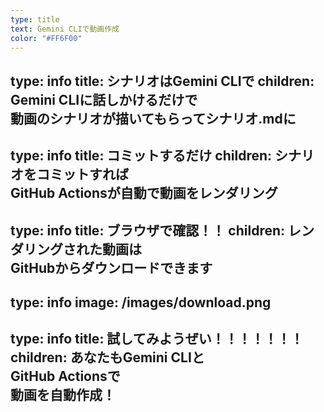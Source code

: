```yaml
---
type: title
text: Gemini CLIで動画作成
color: "#FF6F00"
---
```

type: info
title: シナリオはGemini CLIで
children: Gemini CLIに話しかけるだけで<br />動画のシナリオが描いてもらってシナリオ.mdに
---
type: info
title: コミットするだけ
children: シナリオをコミットすれば<br />GitHub Actionsが自動で動画をレンダリング
---
type: info
title: ブラウザで確認！！
children: レンダリングされた動画は<br />GitHubからダウンロードできます
---
type: info
image: /images/download.png
---
type: info
title: 試してみようぜい！！！！！！！
children: あなたもGemini CLIと<br/>GitHub Actionsで<br/>動画を自動作成！
---
